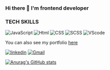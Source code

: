 ### Hi there 👋 I'm frontend developer


### TECH SKILLS
![JavaScript](https://img.shields.io/badge/-JavaScript-1C1C1C?style=for-the-badge&logo=javascript)
![Html](https://img.shields.io/badge/-html-1C1C1C?style=for-the-badge&logo=html5)
![CSS](https://img.shields.io/badge/-css-1C1C1C?style=for-the-badge&logo=css3)
![SCSS](https://img.shields.io/badge/-scss-1C1C1C?style=for-the-badge&logo=sass)
![VScode](https://img.shields.io/badge/-vscode-1C1C1C?style=for-the-badge&logo=visual-studio-code)

You can also see my portfolio <a href="https://nikita9950.github.io/liubimov-portfolio/">here</a>

<a href="https://www.linkedin.com/in/nikita-liubimov-77b3441b2/">![linkedin](https://img.shields.io/badge/-liubimov-0a66c2?style=flat&logo=linkedin)</a>
<a href="mailto:lubimov.nikita@gmail.com">![Gmail](https://img.shields.io/badge/-lubimov.nikita@gmail.com-EA4335?style=flat&logo=Gmail&logoColor=white)</a>

[![Anurag's GitHub stats](https://github-readme-stats.vercel.app/api?username=Nikita9950&show_icons=true&theme=tokyonight)](https://github.com/anuraghazra/github-readme-stats)


